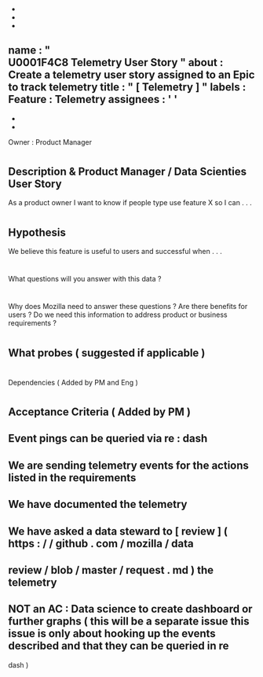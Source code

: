 -
-
-
name
:
"
\
U0001F4C8
Telemetry
User
Story
"
about
:
Create
a
telemetry
user
story
assigned
to
an
Epic
to
track
telemetry
title
:
"
[
Telemetry
]
"
labels
:
Feature
:
Telemetry
assignees
:
'
'
-
-
-
Owner
:
Product
Manager
#
#
#
#
Description
&
Product
Manager
/
Data
Scienties
User
Story
-
As
a
product
owner
I
want
to
know
if
people
type
use
feature
X
so
I
can
.
.
.
#
#
#
#
Hypothesis
-
We
believe
this
feature
is
useful
to
users
and
successful
when
.
.
.
#
#
#
#
What
questions
will
you
answer
with
this
data
?
#
#
#
#
Why
does
Mozilla
need
to
answer
these
questions
?
Are
there
benefits
for
users
?
Do
we
need
this
information
to
address
product
or
business
requirements
?
#
#
#
#
What
probes
(
suggested
if
applicable
)
-
#
#
#
Dependencies
(
Added
by
PM
and
Eng
)
#
#
#
Acceptance
Criteria
(
Added
by
PM
)
-
Event
pings
can
be
queried
via
re
:
dash
-
We
are
sending
telemetry
events
for
the
actions
listed
in
the
requirements
-
We
have
documented
the
telemetry
-
We
have
asked
a
data
steward
to
[
review
]
(
https
:
/
/
github
.
com
/
mozilla
/
data
-
review
/
blob
/
master
/
request
.
md
)
the
telemetry
-
NOT
an
AC
:
Data
science
to
create
dashboard
or
further
graphs
(
this
will
be
a
separate
issue
this
issue
is
only
about
hooking
up
the
events
described
and
that
they
can
be
queried
in
re
-
dash
)
